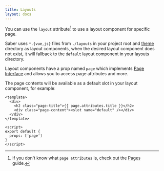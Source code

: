 ```yaml
---
title: Layouts
layout: docs
---
```


You can use the `layout` attribute[^1] to use a layout component for specific page.

Saber uses `*.{vue,js}` files from `./layouts` in your project root and [theme](/docs/theming.html) directory as layout components, when the desired layout component does not exist, it will fallback to the `default` layout component in your layouts directory.

Layout components have a prop named `page` which implements [Page Interface](/docs/page-interface.html) and allows you to access page attributes and more.

The page contents will be available as a default slot in your layout component, for example:

```vue
<template>
  <div>
    <h2 class="page-title">{{ page.attributes.title }}</h2>
    <div class="page-content"><slot name="default" /></div>
  </div>
</template>

<script>
export default {
  props: ['page']
}
</script>
```

[^1]: If you don't know what `page attributes` is, check out the [Pages](/docs/pages.html) guide.
